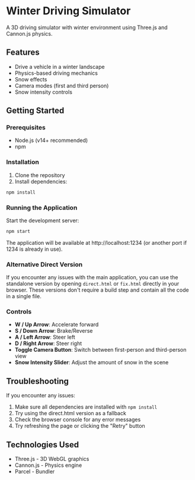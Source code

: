 # Winter Driving Simulator

A 3D driving simulator with winter environment using Three.js and Cannon.js physics.

## Features

- Drive a vehicle in a winter landscape
- Physics-based driving mechanics
- Snow effects
- Camera modes (first and third person)
- Snow intensity controls

## Getting Started

### Prerequisites

- Node.js (v14+ recommended)
- npm

### Installation

1. Clone the repository
2. Install dependencies:

```bash
npm install
```

### Running the Application

Start the development server:

```bash
npm start
```

The application will be available at http://localhost:1234 (or another port if 1234 is already in use).

### Alternative Direct Version

If you encounter any issues with the main application, you can use the standalone version by opening `direct.html` or `fix.html` directly in your browser. These versions don't require a build step and contain all the code in a single file.

### Controls

- **W / Up Arrow**: Accelerate forward
- **S / Down Arrow**: Brake/Reverse
- **A / Left Arrow**: Steer left
- **D / Right Arrow**: Steer right
- **Toggle Camera Button**: Switch between first-person and third-person view
- **Snow Intensity Slider**: Adjust the amount of snow in the scene

## Troubleshooting

If you encounter any issues:

1. Make sure all dependencies are installed with `npm install`
2. Try using the direct.html version as a fallback
3. Check the browser console for any error messages
4. Try refreshing the page or clicking the "Retry" button

## Technologies Used

- Three.js - 3D WebGL graphics
- Cannon.js - Physics engine
- Parcel - Bundler 